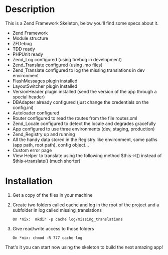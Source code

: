 Description
===========

This is a Zend Framework Skeleton, below you'll find some specs about it.

* Zend Framework
* Module structure
* ZFDebug
* TDD ready
* PHPUnit ready
* Zend_Log configured (using firebug in development)
* Zend_Translate configured (using .mo files)
* Zend_Translate configured to log the missing translations in dev environment
* FlashMessages plugin installed
* LayoutSwitcher plugin installed
* VersionHeader plugin installed (send the version of the app through a special header)
* DBAdapter already configured (just change the credentials on the config.ini)
* Autoloader configured
* Router configured to read the routes from the file routes.xml
* Zend_Locale configured to detect the locale and degrades gracefully
* App configured to use three environments (dev, staging, production)
* Zend_Registry up and running
* All the handy data stored in the Registry like environment, some paths (app path, root path), config object...
* Custom error page
* View Helper to translate using the following method $this->t() instead of $this->translate() (much shorter)

Installation
============

1. Get a copy of the files in your machine
2. Create two folders called cache and log in the root of the project and a subfolder in log called missing_translations
    
    `On *nix:  mkdir -p cache log/missing_translations`
    
4. Give read/write access to those folders
    
    `On *nix: chmod -R 777 cache log`

That's it you can start now using the skeleton to build the next amazing app!
